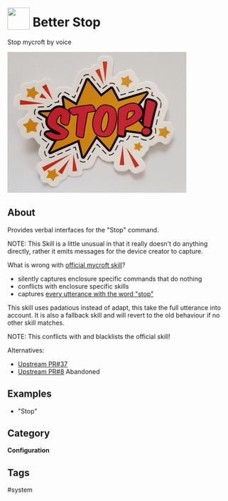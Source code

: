 # <img src='https://raw.githack.com/FortAwesome/Font-Awesome/master/svgs/solid/stop-circle.svg' card_color='#40DBB0' width='50' height='50' style='vertical-align:bottom'/> Better Stop
Stop mycroft by voice

![](./logo.png)

## About
Provides verbal interfaces for the "Stop" command. 

NOTE: This Skill is a little unusual in that it really doesn't do anything
directly, rather it emits messages for the device creator to capture.

What is wrong with [official mycroft skill](https://github.com/MycroftAI/skill-stop)?
- silently captures enclosure specific commands that do nothing
- conflicts with enclosure specific skills
- captures [every utterance with the word "stop"](https://github.com/MycroftAI/mycroft-core/issues/1566)
  
This skill uses padatious instead of adapt, this take the full utterance 
into account. It is also a fallback skill and will revert to the old 
behaviour if no other skill matches. 

NOTE: This conflicts with and blacklists the official skill!

Alternatives:
- [Upstream PR#37](https://github.com/MycroftAI/skill-stop/pull/37)
- [Upstream PR#8](https://github.com/MycroftAI/skill-stop/pull/8) 
  Abandoned

  
## Examples
* "Stop"

## Category
**Configuration**

## Tags
#system

